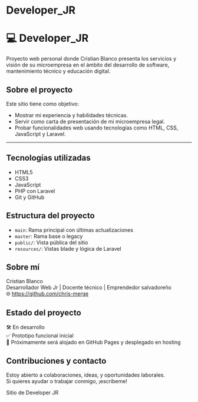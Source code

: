 # Developer_JR
# 💻 Developer_JR

Proyecto web personal donde Cristian Blanco presenta los servicios y visión de su microempresa en el ámbito del desarrollo de software, mantenimiento técnico y educación digital.
## Sobre el proyecto

Este sitio tiene como objetivo:

- Mostrar mi experiencia y habilidades técnicas.
- Servir como carta de presentación de mi microempresa legal.
- Probar funcionalidades web usando tecnologías como HTML, CSS, JavaScript y Laravel.

---

##  Tecnologías utilizadas

- HTML5
- CSS3
- JavaScript
- PHP con Laravel
- Git y GitHub

##  Estructura del proyecto

- `main`: Rama principal con últimas actualizaciones
- `master`: Rama base o legacy
- `public/`: Vista pública del sitio
- `resources/`: Vistas blade y lógica de Laravel

##  Sobre mí

Cristian   Blanco  
Desarrollador Web Jr | Docente técnico | Emprendedor salvadoreño  
🌐 https://github.com/chris-merge  

##  Estado del proyecto

🛠 En desarrollo  
✅ Prototipo funcional inicial  
🚀 Próximamente será alojado en GitHub Pages y desplegado en hosting


##  Contribuciones y contacto

Estoy abierto a colaboraciones, ideas, y oportunidades laborales.  
Si quieres ayudar o trabajar conmigo, ¡escríbeme!


Sitio de Developer JR
